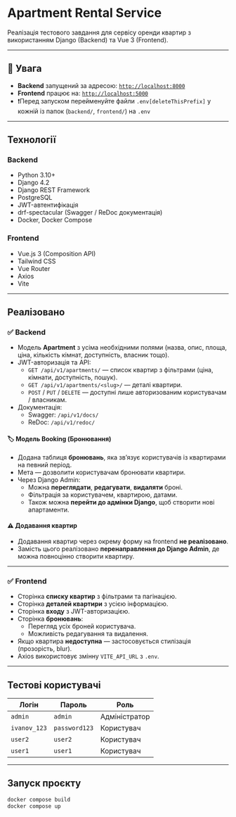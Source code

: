 # Apartment Rental Service

Реалізація тестового завдання для сервісу оренди квартир з використанням Django (Backend) та Vue 3 (Frontend).

---

## 🔧 Увага

- **Backend** запущений за адресою: [`http://localhost:8000`](http://localhost:8000)  
- **Frontend** працює на: [`http://localhost:5000`](http://localhost:5000)  
- ❗️Перед запуском перейменуйте файли `.env[deleteThisPrefix]` у кожній із папок (`backend/`, `frontend/`) на `.env`

---

## Технології

### Backend
- Python 3.10+
- Django 4.2
- Django REST Framework
- PostgreSQL
- JWT-автентифікація
- drf-spectacular (Swagger / ReDoc документація)
- Docker, Docker Compose

### Frontend
- Vue.js 3 (Composition API)
- Tailwind CSS
- Vue Router
- Axios
- Vite

---

## Реалізовано

### ✅ Backend

- Модель **Apartment** з усіма необхідними полями (назва, опис, площа, ціна, кількість кімнат, доступність, власник тощо).
- JWT-авторизація та API:
  - `GET /api/v1/apartments/` — список квартир з фільтрами (ціна, кімнати, доступність, пошук).
  - `GET /api/v1/apartments/<slug>/` — деталі квартири.
  - `POST` / `PUT` / `DELETE` — доступні лише авторизованим користувачам / власникам.
- Документація:
  - Swagger: `/api/v1/docs/`
  - ReDoc: `/api/v1/redoc/`

#### 🏷 Модель Booking (Бронювання)
- Додана таблиця **бронювань**, яка зв’язує користувачів із квартирами на певний період.
- Мета — дозволити користувачам бронювати квартири.
- Через Django Admin:
  - Можна **переглядати**, **редагувати**, **видаляти** броні.
  - Фільтрація за користувачем, квартирою, датами.
  - Також можна **перейти до адмінки Django**, щоб створити нові апартаменти.

#### ⚠️ Додавання квартир
- Додавання квартир через окрему форму на frontend **не реалізовано**.
- Замість цього реалізовано **перенаправлення до Django Admin**, де можна повноцінно створити квартиру.

---

### ✅ Frontend

- Сторінка **списку квартир** з фільтрами та пагінацією.
- Сторінка **деталей квартири** з усією інформацією.
- Сторінка **входу** з JWT-авторизацією.
- Сторінка **бронювань**:
  - Перегляд усіх броней користувача.
  - Можливість редагування та видалення.
- Якщо квартира **недоступна** — застосовується стилізація (прозорість, blur).
- Axios використовує змінну `VITE_API_URL` з `.env`.

---

## Тестові користувачі

| Логін        | Пароль        | Роль          |
|--------------|---------------|----------------|
| `admin`      | `admin`       | Адміністратор  |
| `ivanov_123` | `password123` | Користувач     |
| `user2`      | `user2`       | Користувач     |
| `user1`      | `user1`       | Користувач     |

---

## Запуск проєкту

```bash
docker compose build
docker compose up
